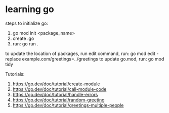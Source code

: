 # learning go

steps to initialize go:
1. go mod init <package_name>
2. create <filename>.go
3. run: go run .

to update the location of packages, run edit command, run: go mod edit -replace example.com/greetings=../greetings
to update go.mod, run: go mod tidy

Tutorials:
1. https://go.dev/doc/tutorial/create-module
2. https://go.dev/doc/tutorial/call-module-code
3. https://go.dev/doc/tutorial/handle-errors
4. https://go.dev/doc/tutorial/random-greeting 
5. https://go.dev/doc/tutorial/greetings-multiple-people 